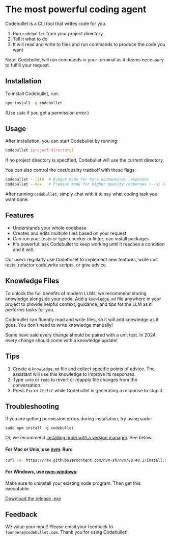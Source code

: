 # The most powerful coding agent

Codebullet is a CLI tool that writes code for you.

1. Run `codebullet` from your project directory
2. Tell it what to do
3. It will read and write to files and run commands to produce the code you want

Note: Codebullet will run commands in your terminal as it deems necessary to fulfill your request.

## Installation

To install Codebullet, run:

```bash
npm install -g codebullet
```

(Use `sudo` if you get a permission error.)

## Usage

After installation, you can start Codebullet by running:

```bash
codebullet [project-directory]
```

If no project directory is specified, Codebullet will use the current directory.

You can also control the cost/quality tradeoff with these flags:

```bash
codebullet --lite  # Budget mode for more econonmical responses
codebullet --max   # Premium mode for higher quality responses (--o1 also works)
```

After running `codebullet`, simply chat with it to say what coding task you want done.

## Features

- Understands your whole codebase
- Creates and edits multiple files based on your request
- Can run your tests or type checker or linter; can install packages
- It's powerful: ask Codebullet to keep working until it reaches a condition and it will.

Our users regularly use Codebullet to implement new features, write unit tests, refactor code,write scripts, or give advice.

## Knowledge Files

To unlock the full benefits of modern LLMs, we recommend storing knowledge alongside your code. Add a `knowledge.md` file anywhere in your project to provide helpful context, guidance, and tips for the LLM as it performs tasks for you.

Codebullet can fluently read and write files, so it will add knowledge as it goes. You don't need to write knowledge manually!

Some have said every change should be paired with a unit test. In 2024, every change should come with a knowledge update!

## Tips

1. Create a `knowledge.md` file and collect specific points of advice. The assistant will use this knowledge to improve its responses.
2. Type `undo` or `redo` to revert or reapply file changes from the conversation.
3. Press `Esc` or `Ctrl+C` while Codebullet is generating a response to stop it.

## Troubleshooting

If you are getting permission errors during installation, try using sudo:

```
sudo npm install -g codebullet
```

Or, we recommend [installing node with a version manager](https://docs.npmjs.com/downloading-and-installing-node-js-and-npm). See below.

#### For Mac or Unix, use [nvm](https://docs.npmjs.com/downloading-and-installing-node-js-and-npm). Run:

```bash
curl -o- https://raw.githubusercontent.com/nvm-sh/nvm/v0.40.1/install.sh | bash
```

#### For Windows, use [nvm-windows](https://github.com/coreybutler/nvm-windows):

Make sure to uninstall your existing node program. Then get this executable:

[Download the release .exe](https://github.com/coreybutler/nvm-windows/releases)

## Feedback

We value your input! Please email your feedback to `founders@codebullet.com`. Thank you for using Codebullet!
